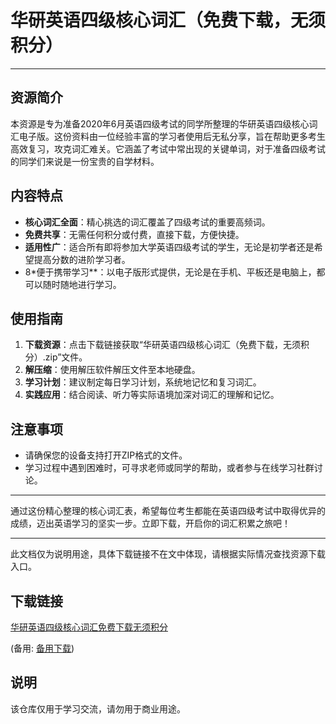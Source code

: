 # 华研英语四级核心词汇（免费下载，无须积分）

---

## 资源简介

本资源是专为准备2020年6月英语四级考试的同学所整理的华研英语四级核心词汇电子版。这份资料由一位经验丰富的学习者使用后无私分享，旨在帮助更多考生高效复习，攻克词汇难关。它涵盖了考试中常出现的关键单词，对于准备四级考试的同学们来说是一份宝贵的自学材料。

## 内容特点

- **核心词汇全面**：精心挑选的词汇覆盖了四级考试的重要高频词。
- **免费共享**：无需任何积分或付费，直接下载，方便快捷。
- **适用性广**：适合所有即将参加大学英语四级考试的学生，无论是初学者还是希望提高分数的进阶学习者。
- 8*便于携带学习**：以电子版形式提供，无论是在手机、平板还是电脑上，都可以随时随地进行学习。

## 使用指南

1. **下载资源**：点击下载链接获取“华研英语四级核心词汇（免费下载，无须积分）.zip”文件。
2. **解压缩**：使用解压软件解压文件至本地硬盘。
3. **学习计划**：建议制定每日学习计划，系统地记忆和复习词汇。
4. **实践应用**：结合阅读、听力等实际语境加深对词汇的理解和记忆。

## 注意事项

- 请确保您的设备支持打开ZIP格式的文件。
- 学习过程中遇到困难时，可寻求老师或同学的帮助，或者参与在线学习社群讨论。

---

通过这份精心整理的核心词汇表，希望每位考生都能在英语四级考试中取得优异的成绩，迈出英语学习的坚实一步。立即下载，开启你的词汇积累之旅吧！

---

此文档仅为说明用途，具体下载链接不在文中体现，请根据实际情况查找资源下载入口。

## 下载链接
[华研英语四级核心词汇免费下载无须积分](https://pan.quark.cn/s/7d52bdb9ecd2) 

(备用: [备用下载](https://pan.baidu.com/s/1cYQbvp71vYhiDsGoYlVoBw?pwd=1234))

## 说明

该仓库仅用于学习交流，请勿用于商业用途。
